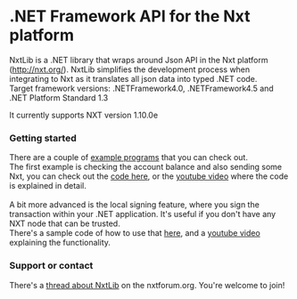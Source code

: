 # .NET Framework API for the Nxt platform

NxtLib is a .NET library that wraps around Json API in the Nxt platform (http://nxt.org/).
NxtLib simplifies the development process when integrating to Nxt as it translates all json data into typed .NET code.<br />
Target framework versions: .NETFramework4.0, .NETFramework4.5 and .NET Platform Standard 1.3

It currently supports NXT version 1.10.0e 

### Getting started
There are a couple of [example programs](https://github.com/libertyswede/NxtLib/tree/master/Examples) that you can check out.<br />
The first example is checking the account balance and also sending some Nxt, you can check out the [code here](https://github.com/libertyswede/NxtLib/blob/master/Examples/NxtConsoleDemo/Program.cs), or the [youtube video](https://www.youtube.com/watch?v=jc8BqEKIRjg) where the code is explained in detail.<br />
<br />
A bit more advanced is the local signing feature, where you sign the transaction within your .NET application. It's useful if you don't have any NXT node that can be trusted. <br />
There's a sample code of how to use that [here](https://github.com/libertyswede/NxtLib/blob/master/Examples/LocalSignedAssetPurchase/Program.cs), and a [youtube video](https://www.youtube.com/watch?v=_H_xbLSSGkY) explaining the functionality.

### Support or contact
There's a [thread about NxtLib](https://nxtforum.org/api-discussion/nxtlib-a-typed-net-api-wrapper-for-nxt/) on the nxtforum.org. You're welcome to join!
